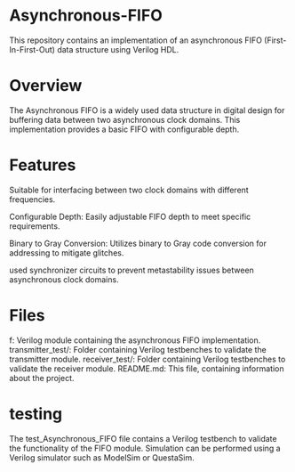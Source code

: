 # Asynchronous-FIFO

This repository contains an implementation of an asynchronous FIFO (First-In-First-Out) data structure using Verilog HDL.


# Overview
The Asynchronous FIFO is a widely used data structure in digital design for buffering data between two asynchronous clock domains. This implementation provides a basic FIFO with configurable depth.


# Features
Suitable for interfacing between two clock domains with different frequencies.

Configurable Depth: Easily adjustable FIFO depth to meet specific requirements.

Binary to Gray Conversion: Utilizes binary to Gray code conversion for addressing to mitigate glitches.

used synchronizer circuits to prevent metastability issues between asynchronous clock domains.

# Files

f: Verilog module containing the asynchronous FIFO implementation.
transmitter_test/: Folder containing Verilog testbenches to validate the transmitter module.
receiver_test/: Folder containing Verilog testbenches to validate the receiver module.
README.md: This file, containing information about the project.

# testing

The test_Asynchronous_FIFO file contains a Verilog testbench to validate the functionality of the FIFO module. Simulation can be performed using a Verilog simulator such as ModelSim or QuestaSim.

